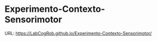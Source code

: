 # Experimento-Contexto-Sensorimotor

URL: https://LabCogRob.github.io/Experimento-Contexto-Sensorimotor/
